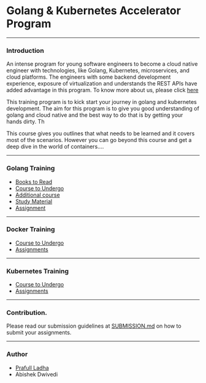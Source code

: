 # Golang & Kubernetes Accelerator Program
---
### Introduction

An intense program for young software engineers to become a cloud native engineer with technologies, like Golang, Kubernetes, microservices, and cloud platforms. The engineers with some backend development experience, exposure of virtualization and understands the REST APIs have added advantage in this program. 
To know more about us, please click [here](https://www.velotio.com/cloud-native-accelerator-program)

This training program is to kick start your journey in golang and kubernetes development. The aim for this program is to give you
good understanding of golang and cloud native and the best way to do that is by getting your hands dirty. Th

This course gives you outlines that what needs to be learned and it covers most of the scenarios. However you can go beyond this
course and get a deep dive in the world of containers....

---

### Golang Training

- [Books to Read](https://gobyexample.com/)
- [Course to Undergo](https://www.youtube.com/watch?v=YS4e4q9oBaU)
- [Additional course](https://www.udemy.com/course/go-the-complete-developers-guide/?ranMID=39197&ranEAID=JVFxdTr9V80&ranSiteID=JVFxdTr9V80-lbOVF3Q_nKg.LLYxMkWLLg&LSNPUBID=JVFxdTr9V80&utm_source=aff-campaign&utm_medium=udemyads)
- [Study Material]()
- [Assignment]()
---

### Docker Training

- [Course to Undergo](https://www.udemy.com/course/learn-docker/)
- [Assignments]()

---

### Kubernetes Training

- [Course to Undergo](https://www.udemy.com/course/certified-kubernetes-application-developer/)
- [Assignments]()

---

### Contribution.

Please read our submission guidelines at [SUBMISSION.md]() on how to submit your assignments. 

---

### Author

- [Prafull Ladha](https://github.com/prafull01)
- Abishek Dwivedi
